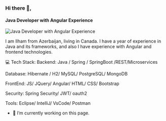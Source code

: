 ### Hi there 👋,  
#### Java Developer with Angular Experience
![Java Developer with Angular Experience](https://arturssmirnovs.github.io/github-profile-readme-generator/images/banner.png)

I am Ilham from Azerbaijan, living in Canada. I have a year of experience in Java and its frameworks, and also I have experience with Angular and frontend technologies.

💻 Tech Stack:
Backend:  Java / Spring / SpringBoot /REST/Microservices

Database: Hibernate / H2/ MySQL/ PostgreSQL/ MongoDB

FrontEnd:  JS/ JQuery/ Angular/ HTML/ CSS/ Bootstrap

Security: Spring Security/ JWT/ oauth2

Tools: Eclipse/ IntelliJ/ VsCode/ Postman


- 🔭 I’m currently working on this page. 





